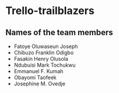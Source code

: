 # Trello-trailblazers

## Names of the team members

-   Fatoye Oluwaseun Joseph
-   Chibuzo Franklin Odigbo
-   Fasakin Henry Olusola
-   Ndubuisi Mark Tochukwu
-   Emmanuel F. Kumah
-   Obayomi Taofeek
- Josephine M. Ovedje
